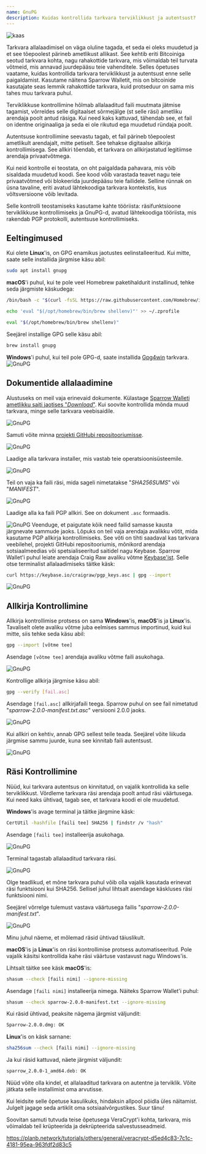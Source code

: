 ```yaml
---
name: GnuPG
description: Kuidas kontrollida tarkvara terviklikkust ja autentsust?
---
```

![kaas](assets/cover.webp)

Tarkvara allalaadimisel on väga oluline tagada, et seda ei oleks muudetud ja et see tõepoolest pärineb ametlikust allikast. See kehtib eriti Bitcoiniga seotud tarkvara kohta, nagu rahakottide tarkvara, mis võimaldab teil turvata võtmeid, mis annavad juurdepääsu teie vahenditele. Selles õpetuses vaatame, kuidas kontrollida tarkvara terviklikkust ja autentsust enne selle paigaldamist. Kasutame näitena Sparrow Walletit, mis on bitcoinide kasutajate seas lemmik rahakottide tarkvara, kuid protseduur on sama mis tahes muu tarkvara puhul.

Terviklikkuse kontrollimine hõlmab allalaaditud faili muutmata jätmise tagamist, võrreldes selle digitaalset sõrmejälge (st selle räsi) ametliku arendaja poolt antud räsiga. Kui need kaks kattuvad, tähendab see, et fail on identne originaaliga ja seda ei ole rikutud ega muudetud ründaja poolt.

Autentsuse kontrollimine seevastu tagab, et fail pärineb tõepoolest ametlikult arendajalt, mitte petiselt. See tehakse digitaalse allkirja kontrollimisega. See allkiri tõendab, et tarkvara on allkirjastatud legitiimse arendaja privaatvõtmega.

Kui neid kontrolle ei teostata, on oht paigaldada pahavara, mis võib sisaldada muudetud koodi. See kood võib varastada teavet nagu teie privaatvõtmed või blokeerida juurdepääsu teie failidele. Selline rünnak on üsna tavaline, eriti avatud lähtekoodiga tarkvara kontekstis, kus võltsversioone võib levitada.

Selle kontrolli teostamiseks kasutame kahte tööriista: räsifunktsioone terviklikkuse kontrollimiseks ja GnuPG-d, avatud lähtekoodiga tööriista, mis rakendab PGP protokolli, autentsuse kontrollimiseks.

## Eeltingimused

Kui olete **Linux**'is, on GPG enamikus jaotustes eelinstalleeritud. Kui mitte, saate selle installida järgmise käsu abil:

```bash
sudo apt install gnupg
```

**macOS**'i puhul, kui te pole veel Homebrew paketihaldurit installinud, tehke seda järgmiste käskudega:

```bash
/bin/bash -c "$(curl -fsSL https://raw.githubusercontent.com/Homebrew/install/HEAD/install.sh)"
```

```bash
echo 'eval "$(/opt/homebrew/bin/brew shellenv)"' >> ~/.zprofile
```

```bash
eval "$(/opt/homebrew/bin/brew shellenv)"
```

Seejärel installige GPG selle käsu abil:

```bash
brew install gnupg
```
**Windows**'i puhul, kui teil pole GPG-d, saate installida [Gpg4win](https://www.gpg4win.org/) tarkvara.
![GnuPG](assets/notext/01.webp)

## Dokumentide allalaadimine

Alustuseks on meil vaja erinevaid dokumente. Külastage [Sparrow Walleti ametlikku saiti jaotises "*Download*"](https://sparrowwallet.com/download/). Kui soovite kontrollida mõnda muud tarkvara, minge selle tarkvara veebisaidile.

![GnuPG](assets/notext/02.webp)

Samuti võite minna [projekti GitHubi repositooriumisse](https://github.com/sparrowwallet/sparrow/releases).

![GnuPG](assets/notext/03.webp)

Laadige alla tarkvara installer, mis vastab teie operatsioonisüsteemile.

![GnuPG](assets/notext/04.webp)

Teil on vaja ka faili räsi, mida sageli nimetatakse "*SHA256SUMS*" või "*MANIFEST*".

![GnuPG](assets/notext/05.webp)

Laadige alla ka faili PGP allkiri. See on dokument `.asc` formaadis.

![GnuPG](assets/notext/06.webp)
Veenduge, et paigutate kõik need failid samasse kausta järgnevate sammude jaoks.
Lõpuks on teil vaja arendaja avalikku võtit, mida kasutame PGP allkirja kontrollimiseks. See võti on tihti saadaval kas tarkvara veebilehel, projekti GitHubi repositooriumis, mõnikord arendaja sotsiaalmeedias või spetsialiseeritud saitidel nagu Keybase. Sparrow Wallet'i puhul leiate arendaja Craig Raw avaliku võtme [Keybase'ist](https://keybase.io/craigraw). Selle otse terminalist allalaadimiseks täitke käsk:

```bash
curl https://keybase.io/craigraw/pgp_keys.asc | gpg --import
```

![GnuPG](assets/notext/07.webp)

## Allkirja Kontrollimine

Allkirja kontrollimise protsess on sama **Windows**'is, **macOS**'is ja **Linux**'is. Tavaliselt olete avaliku võtme juba eelmises sammus importinud, kuid kui mitte, siis tehke seda käsu abil:

```bash
gpg --import [võtme tee]
```

Asendage `[võtme tee]` arendaja avaliku võtme faili asukohaga.

![GnuPG](assets/notext/08.webp)

Kontrollige allkirja järgmise käsu abil:

```bash
gpg --verify [fail.asc]
```

Asendage `[fail.asc]` allkirjafaili teega. Sparrow puhul on see fail nimetatud "*sparrow-2.0.0-manifest.txt.asc*" versiooni 2.0.0 jaoks.

![GnuPG](assets/notext/09.webp)

Kui allkiri on kehtiv, annab GPG sellest teile teada. Seejärel võite liikuda järgmise sammu juurde, kuna see kinnitab faili autentsust.

![GnuPG](assets/notext/10.webp)

## Räsi Kontrollimine
Nüüd, kui tarkvara autentsus on kinnitatud, on vajalik kontrollida ka selle terviklikkust. Võrdleme tarkvara räsi arendaja poolt antud räsi väärtusega. Kui need kaks ühtivad, tagab see, et tarkvara koodi ei ole muudetud.

**Windows**'is avage terminal ja täitke järgmine käsk:

```bash
CertUtil -hashfile [faili tee] SHA256 | findstr /v "hash"
```

Asendage `[faili tee]` installeerija asukohaga.

![GnuPG](assets/notext/11.webp)

Terminal tagastab allalaaditud tarkvara räsi.

![GnuPG](assets/notext/12.webp)

Olge teadlikud, et mõne tarkvara puhul võib olla vajalik kasutada erinevat räsi funktsiooni kui SHA256. Sellisel juhul lihtsalt asendage käskluses räsi funktsiooni nimi.

Seejärel võrrelge tulemust vastava väärtusega failis "*sparrow-2.0.0-manifest.txt*".

![GnuPG](assets/notext/13.webp)

Minu juhul näeme, et mõlemad räsid ühtivad täiuslikult.

**macOS**'is ja **Linux**'is on räsi kontrollimise protsess automatiseeritud. Pole vajalik käsitsi kontrollida kahe räsi väärtuse vastavust nagu Windows'is.

Lihtsalt täitke see käsk **macOS**'is:

```bash
shasum --check [faili nimi] --ignore-missing
```

Asendage `[faili nimi]` installeerija nimega. Näiteks Sparrow Wallet'i puhul:

```bash
shasum --check sparrow-2.0.0-manifest.txt --ignore-missing
```

Kui räsid ühtivad, peaksite nägema järgmist väljundit:

```bash
Sparrow-2.0.0.dmg: OK
```
**Linux**'is on käsk sarnane:
```bash
sha256sum --check [faili nimi] --ignore-missing
```

Ja kui räsid kattuvad, näete järgmist väljundit:

```bash
sparrow_2.0.0-1_amd64.deb: OK
```

Nüüd võite olla kindel, et allalaaditud tarkvara on autentne ja terviklik. Võite jätkata selle installimist oma arvutisse.

Kui leidsite selle õpetuse kasulikuks, hindaksin allpool pöidla üles näitamist. Julgelt jagage seda artiklit oma sotsiaalvõrgustikes. Suur tänu!

Soovitan samuti tutvuda teise õpetusega VeraCrypt'i kohta, tarkvara, mis võimaldab teil krüpteerida ja dekrüpteerida salvestusseadmeid.

https://planb.network/tutorials/others/general/veracrypt-d5ed4c83-7c1c-4181-95ea-963fdf2d83c5